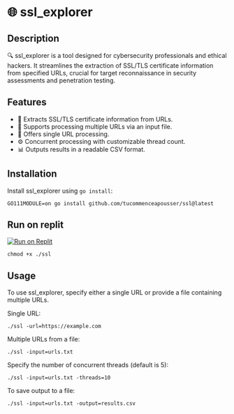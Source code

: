 # 🌐 ssl_explorer

## Description
🔍 ssl_explorer is a tool designed for cybersecurity professionals and ethical hackers. It streamlines the extraction of SSL/TLS certificate information from specified URLs, crucial for target reconnaissance in security assessments and penetration testing.

## Features
- 🔐 Extracts SSL/TLS certificate information from URLs.
- 📁 Supports processing multiple URLs via an input file.
- 🌟 Offers single URL processing.
- ⚙️ Concurrent processing with customizable thread count.
- 📊 Outputs results in a readable CSV format.

## Installation
Install ssl_explorer using `go install`:
```
GO111MODULE=on go install github.com/tucommenceapousser/ssl@latest
```

## Run on replit
[![Run on Replit](https://replit.com/badge/github/tucommenceapousser/ssl)](https://replit.com/github/tucommenceapousser/ssl)

```
chmod +x ./ssl
```

## Usage
To use ssl_explorer, specify either a single URL or provide a file containing multiple URLs.

Single URL:
```
./ssl -url=https://example.com
```

Multiple URLs from a file:
```
./ssl -input=urls.txt
```

Specify the number of concurrent threads (default is 5):
```
./ssl -input=urls.txt -threads=10
```

To save output to a file:
```
./ssl -input=urls.txt -output=results.csv
```
